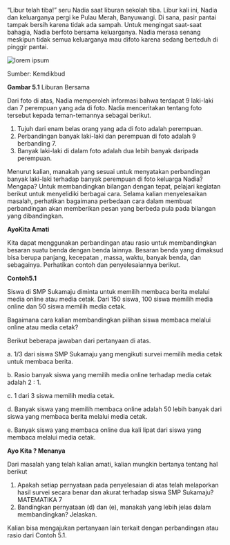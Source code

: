 “Libur telah tiba!” seru Nadia saat liburan sekolah tiba. Libur kali ini, Nadia dan keluarganya pergi ke Pulau Merah, Banyuwangi. Di sana, pasir pantai tampak bersih karena tidak ada sampah. Untuk mengingat saat-saat bahagia, Nadia berfoto bersama keluarganya. Nadia merasa senang meskipun tidak semua keluarganya mau difoto karena sedang berteduh di pinggir pantai.

![lorem ipsum](resource:assets/images/gambar_51.png "")

Sumber: Kemdikbud

**Gambar 5.1** Liburan Bersama

Dari foto di atas, Nadia memperoleh informasi bahwa terdapat 9 laki-laki dan 7 perempuan yang ada di foto. Nadia menceritakan tentang foto tersebut kepada teman-temannya sebagai berikut. 

1. Tujuh dari enam belas orang yang ada di foto adalah perempuan. 
2. Perbandingan banyak laki-laki dan perempuan di foto adalah 9 berbanding 7. 
3. Banyak laki-laki di dalam foto adalah dua lebih banyak daripada perempuan. 

Menurut kalian, manakah yang sesuai untuk menyatakan perbandingan banyak laki-laki terhadap banyak perempuan di foto keluarga Nadia? Mengapa? Untuk membandingkan bilangan dengan tepat, pelajari kegiatan berikut untuk menyelidiki berbagai cara. Selama kalian menyelesaikan masalah, perhatikan bagaimana perbedaan cara dalam membuat perbandingan akan memberikan pesan yang berbeda pula pada bilangan yang dibandingkan.

**AyoKita Amati**

Kita dapat menggunakan perbandingan atau rasio untuk membandingkan besaran suatu benda dengan benda lainnya. Besaran benda yang dimaksud bisa berupa panjang, kecepatan , massa, waktu, banyak benda, dan sebagainya. Perhatikan contoh dan penyelesaiannya berikut.

**Contoh5.1**

Siswa di SMP Sukamaju diminta untuk memilih membaca berita melalui media online atau media cetak. Dari 150 siswa, 100 siswa memilih media online dan 50 siswa memilih media cetak. 

Bagaimana cara kalian membandingkan pilihan siswa membaca melalui online atau media cetak?

Berikut beberapa jawaban dari pertanyaan di atas.

a. 1/3 dari siswa SMP Sukamaju yang mengikuti survei memilih media cetak untuk membaca berita.

b. Rasio banyak siswa yang memilih media online terhadap media cetak adalah 2 : 1.

c. 1 dari 3 siswa memilih media cetak.

d. Banyak siswa yang memilih membaca online adalah 50 lebih banyak dari siswa yang membaca berita melalui media cetak.

e. Banyak siswa yang membaca online dua kali lipat dari siswa yang membaca melalui media cetak.

**Ayo Kita ? Menanya**

Dari masalah yang telah kalian amati, kalian mungkin bertanya tentang hal berikut

1. Apakah setiap pernyataan pada penyelesaian di atas telah melaporkan hasil survei secara benar dan akurat terhadap siswa SMP Sukamaju?MATEMATIKA 7
2. Bandingkan pernyataan (d) dan (e), manakah yang lebih jelas dalam membandingkan? Jelaskan.

Kalian bisa mengajukan pertanyaan lain terkait dengan perbandingan atau 
rasio dari Contoh 5.1.